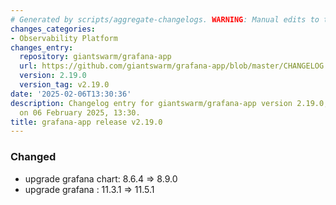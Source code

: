 ```yaml
---
# Generated by scripts/aggregate-changelogs. WARNING: Manual edits to this files will be overwritten.
changes_categories:
- Observability Platform
changes_entry:
  repository: giantswarm/grafana-app
  url: https://github.com/giantswarm/grafana-app/blob/master/CHANGELOG.md#2190---2025-02-06
  version: 2.19.0
  version_tag: v2.19.0
date: '2025-02-06T13:30:36'
description: Changelog entry for giantswarm/grafana-app version 2.19.0, published
  on 06 February 2025, 13:30.
title: grafana-app release v2.19.0
---
```


### Changed
- upgrade grafana chart: 8.6.4 => 8.9.0
- upgrade grafana : 11.3.1 => 11.5.1

